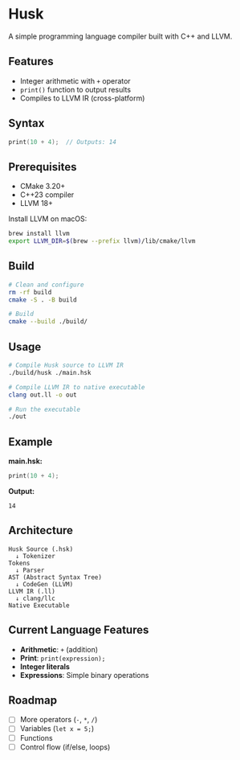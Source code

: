 # Husk

A simple programming language compiler built with C++ and LLVM.

## Features

- Integer arithmetic with `+` operator
- `print()` function to output results
- Compiles to LLVM IR (cross-platform)

## Syntax

```c
print(10 + 4);  // Outputs: 14
```

## Prerequisites

- CMake 3.20+
- C++23 compiler
- LLVM 18+

Install LLVM on macOS:
```bash
brew install llvm
export LLVM_DIR=$(brew --prefix llvm)/lib/cmake/llvm
```

## Build

```bash
# Clean and configure
rm -rf build
cmake -S . -B build

# Build
cmake --build ./build/
```

## Usage

```bash
# Compile Husk source to LLVM IR
./build/husk ./main.hsk

# Compile LLVM IR to native executable
clang out.ll -o out

# Run the executable
./out
```

## Example

**main.hsk:**
```c
print(10 + 4);
```

**Output:**
```
14
```

## Architecture

```
Husk Source (.hsk)
  ↓ Tokenizer
Tokens
  ↓ Parser
AST (Abstract Syntax Tree)
  ↓ CodeGen (LLVM)
LLVM IR (.ll)
  ↓ clang/llc
Native Executable
```

## Current Language Features

- **Arithmetic**: `+` (addition)
- **Print**: `print(expression);`
- **Integer literals**
- **Expressions**: Simple binary operations

## Roadmap

- [ ] More operators (`-`, `*`, `/`)
- [ ] Variables (`let x = 5;`)
- [ ] Functions
- [ ] Control flow (if/else, loops)
